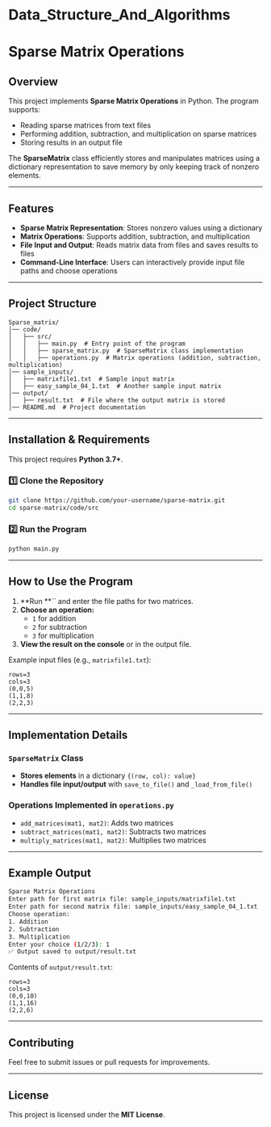 # Data_Structure_And_Algorithms

# Sparse Matrix Operations

## Overview

This project implements **Sparse Matrix Operations** in Python. The program supports:

- Reading sparse matrices from text files
- Performing addition, subtraction, and multiplication on sparse matrices
- Storing results in an output file

The **SparseMatrix** class efficiently stores and manipulates matrices using a dictionary representation to save memory by only keeping track of nonzero elements.

---

## Features

- **Sparse Matrix Representation**: Stores nonzero values using a dictionary
- **Matrix Operations**: Supports addition, subtraction, and multiplication
- **File Input and Output**: Reads matrix data from files and saves results to files
- **Command-Line Interface**: Users can interactively provide input file paths and choose operations

---

## Project Structure

```
Sparse_matrix/
│── code/
│   ├── src/
│   │   ├── main.py  # Entry point of the program
│   │   ├── sparse_matrix.py  # SparseMatrix class implementation
│   │   ├── operations.py  # Matrix operations (addition, subtraction, multiplication)
│── sample_inputs/
│   ├── matrixfile1.txt  # Sample input matrix
│   ├── easy_sample_04_1.txt  # Another sample input matrix
│── output/
│   ├── result.txt  # File where the output matrix is stored
│── README.md  # Project documentation
```

---

## Installation & Requirements

This project requires **Python 3.7+**.

### 1️⃣ Clone the Repository

```sh
git clone https://github.com/your-username/sparse-matrix.git
cd sparse-matrix/code/src
```

### 2️⃣ Run the Program

```sh
python main.py
```

---

## How to Use the Program

1. **Run **`` and enter the file paths for two matrices.
2. **Choose an operation:**
   - `1` for addition
   - `2` for subtraction
   - `3` for multiplication
3. **View the result on the console** or in the output file.

Example input files (e.g., `matrixfile1.txt`):

```
rows=3
cols=3
(0,0,5)
(1,1,8)
(2,2,3)
```

---

## Implementation Details

### `SparseMatrix` Class

- **Stores elements** in a dictionary `{(row, col): value}`
- **Handles file input/output** with `save_to_file()` and `_load_from_file()`

### Operations Implemented in `operations.py`

- `add_matrices(mat1, mat2)`: Adds two matrices
- `subtract_matrices(mat1, mat2)`: Subtracts two matrices
- `multiply_matrices(mat1, mat2)`: Multiplies two matrices

---

## Example Output

```sh
Sparse Matrix Operations
Enter path for first matrix file: sample_inputs/matrixfile1.txt
Enter path for second matrix file: sample_inputs/easy_sample_04_1.txt
Choose operation:
1. Addition
2. Subtraction
3. Multiplication
Enter your choice (1/2/3): 1
✅ Output saved to output/result.txt
```

Contents of `output/result.txt`:

```
rows=3
cols=3
(0,0,10)
(1,1,16)
(2,2,6)
```

---

## Contributing

Feel free to submit issues or pull requests for improvements.

---

## License

This project is licensed under the **MIT License**.

